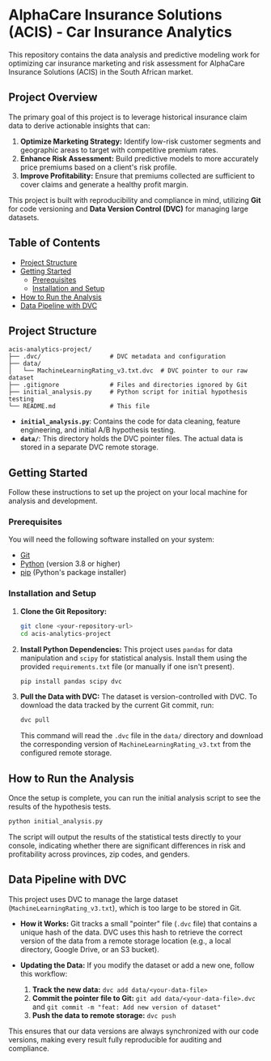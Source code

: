 # AlphaCare Insurance Solutions (ACIS) - Car Insurance Analytics

This repository contains the data analysis and predictive modeling work for optimizing car insurance marketing and risk assessment for AlphaCare Insurance Solutions (ACIS) in the South African market.

## Project Overview

The primary goal of this project is to leverage historical insurance claim data to derive actionable insights that can:

1.  **Optimize Marketing Strategy:** Identify low-risk customer segments and geographic areas to target with competitive premium rates.
2.  **Enhance Risk Assessment:** Build predictive models to more accurately price premiums based on a client's risk profile.
3.  **Improve Profitability:** Ensure that premiums collected are sufficient to cover claims and generate a healthy profit margin.

This project is built with reproducibility and compliance in mind, utilizing **Git** for code versioning and **Data Version Control (DVC)** for managing large datasets.

## Table of Contents

- [Project Structure](#project-structure)
- [Getting Started](#getting-started)
  - [Prerequisites](#prerequisites)
  - [Installation and Setup](#installation-and-setup)
- [How to Run the Analysis](#how-to-run-the-analysis)
- [Data Pipeline with DVC](#data-pipeline-with-dvc)

## Project Structure

```
acis-analytics-project/
├── .dvc/                   # DVC metadata and configuration
├── data/
│   └── MachineLearningRating_v3.txt.dvc  # DVC pointer to our raw dataset
├── .gitignore              # Files and directories ignored by Git
├── initial_analysis.py     # Python script for initial hypothesis testing
└── README.md               # This file
```

- **`initial_analysis.py`**: Contains the code for data cleaning, feature engineering, and initial A/B hypothesis testing.
- **`data/`**: This directory holds the DVC pointer files. The actual data is stored in a separate DVC remote storage.

## Getting Started

Follow these instructions to set up the project on your local machine for analysis and development.

### Prerequisites

You will need the following software installed on your system:

- [Git](https://git-scm.com/)
- [Python](https://www.python.org/downloads/) (version 3.8 or higher)
- [pip](https://pip.pypa.io/en/stable/installation/) (Python's package installer)

### Installation and Setup

1.  **Clone the Git Repository:**

    ```bash
    git clone <your-repository-url>
    cd acis-analytics-project
    ```

2.  **Install Python Dependencies:**
    This project uses `pandas` for data manipulation and `scipy` for statistical analysis. Install them using the provided `requirements.txt` file (or manually if one isn't present).

    ```bash
    pip install pandas scipy dvc
    ```

3.  **Pull the Data with DVC:**
    The dataset is version-controlled with DVC. To download the data tracked by the current Git commit, run:
    ```bash
    dvc pull
    ```
    This command will read the `.dvc` file in the `data/` directory and download the corresponding version of `MachineLearningRating_v3.txt` from the configured remote storage.

## How to Run the Analysis

Once the setup is complete, you can run the initial analysis script to see the results of the hypothesis tests.

```bash
python initial_analysis.py
```

The script will output the results of the statistical tests directly to your console, indicating whether there are significant differences in risk and profitability across provinces, zip codes, and genders.

## Data Pipeline with DVC

This project uses DVC to manage the large dataset (`MachineLearningRating_v3.txt`), which is too large to be stored in Git.

- **How it Works:** Git tracks a small "pointer" file (`.dvc` file) that contains a unique hash of the data. DVC uses this hash to retrieve the correct version of the data from a remote storage location (e.g., a local directory, Google Drive, or an S3 bucket).

- **Updating the Data:** If you modify the dataset or add a new one, follow this workflow:
  1.  **Track the new data:** `dvc add data/<your-data-file>`
  2.  **Commit the pointer file to Git:** `git add data/<your-data-file>.dvc` and `git commit -m "feat: Add new version of dataset"`
  3.  **Push the data to remote storage:** `dvc push`

This ensures that our data versions are always synchronized with our code versions, making every result fully reproducible for auditing and compliance.
